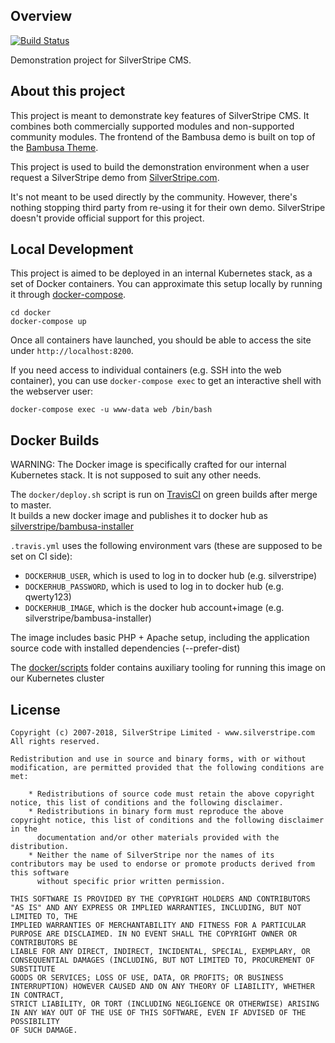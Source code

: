## Overview

[![Build Status](https://travis-ci.com/silverstripe/bambusa-installer.svg?branch=master)](https://travis-ci.com/silverstripe/bambusa-installer)

Demonstration project for SilverStripe CMS.

## About this project

This project is meant to demonstrate key features of SilverStripe CMS. It combines both commercially supported modules and non-supported community modules. The frontend of the Bambusa demo is built on top of the [Bambusa Theme](https://github.com/silverstripe/bambusa-theme).

This project is used to build the demonstration environment when a user request a SilverStripe demo from [SilverStripe.com](https://silverstripe.com). 

It's not meant to be used directly by the community. However, there's nothing stopping third party from re-using it for their own demo. SilverStripe doesn't provide official support for this project.

## Local Development

This project is aimed to be deployed in an internal Kubernetes stack,
as a set of Docker containers. You can approximate this setup locally
by running it through [docker-compose](https://docs.docker.com/compose/).

```
cd docker
docker-compose up
```  

Once all containers have launched, you should be able to access the site
under `http://localhost:8200`.

If you need access to individual containers (e.g. SSH into the web container),
you can use `docker-compose exec` to get an interactive shell
with the webserver user:

```
docker-compose exec -u www-data web /bin/bash
``` 

## Docker Builds

WARNING: The Docker image is specifically crafted for our internal Kubernetes stack. It is not supposed to suit any other needs.

The `docker/deploy.sh` script is run on [TravisCI](../.travis.yml) on green builds after merge to master.  
It builds a new docker image and publishes it to docker hub as [silverstripe/bambusa-installer](https://hub.docker.com/r/silverstripe/bambusa-installer)

`.travis.yml` uses the following environment vars (these are supposed to be set on CI side):
  - `DOCKERHUB_USER`, which is used to log in to docker hub (e.g. silverstripe)
  - `DOCKERHUB_PASSWORD`, which is used to log in to docker hub (e.g. qwerty123)
  - `DOCKERHUB_IMAGE`, which is the docker hub account+image (e.g. silverstripe/bambusa-installer)

The image includes basic PHP + Apache setup, including the application source code with installed dependencies (--prefer-dist)

The [docker/scripts](./docker/scripts) folder contains auxiliary tooling for running this image on our Kubernetes cluster


## License

    Copyright (c) 2007-2018, SilverStripe Limited - www.silverstripe.com
    All rights reserved.

    Redistribution and use in source and binary forms, with or without modification, are permitted provided that the following conditions are met:

        * Redistributions of source code must retain the above copyright notice, this list of conditions and the following disclaimer.
        * Redistributions in binary form must reproduce the above copyright notice, this list of conditions and the following disclaimer in the
          documentation and/or other materials provided with the distribution.
        * Neither the name of SilverStripe nor the names of its contributors may be used to endorse or promote products derived from this software
          without specific prior written permission.

    THIS SOFTWARE IS PROVIDED BY THE COPYRIGHT HOLDERS AND CONTRIBUTORS "AS IS" AND ANY EXPRESS OR IMPLIED WARRANTIES, INCLUDING, BUT NOT LIMITED TO, THE
    IMPLIED WARRANTIES OF MERCHANTABILITY AND FITNESS FOR A PARTICULAR PURPOSE ARE DISCLAIMED. IN NO EVENT SHALL THE COPYRIGHT OWNER OR CONTRIBUTORS BE
    LIABLE FOR ANY DIRECT, INDIRECT, INCIDENTAL, SPECIAL, EXEMPLARY, OR CONSEQUENTIAL DAMAGES (INCLUDING, BUT NOT LIMITED TO, PROCUREMENT OF SUBSTITUTE
    GOODS OR SERVICES; LOSS OF USE, DATA, OR PROFITS; OR BUSINESS INTERRUPTION) HOWEVER CAUSED AND ON ANY THEORY OF LIABILITY, WHETHER IN CONTRACT,
    STRICT LIABILITY, OR TORT (INCLUDING NEGLIGENCE OR OTHERWISE) ARISING IN ANY WAY OUT OF THE USE OF THIS SOFTWARE, EVEN IF ADVISED OF THE POSSIBILITY
    OF SUCH DAMAGE.
